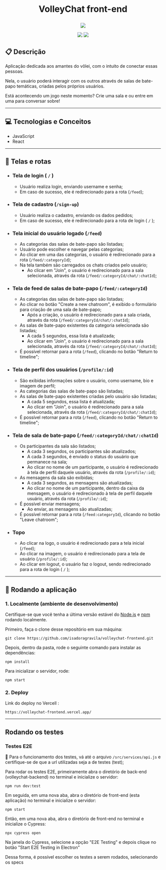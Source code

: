 # <p align = "center"> VolleyChat front-end </p>

<p align="center">
   <img src="https://user-images.githubusercontent.com/102394075/194929187-4a1b3fde-336a-42d8-a741-3d701b625ee5.png"/>
</p>

<p align = "center">
   <img src="https://img.shields.io/badge/author-isadoragravila-4dae71?style=flat-square" />
   <img src="https://img.shields.io/github/languages/count/isadoragravila/volleychat-frontend?color=4dae71&style=flat-square" />
</p>

##  :clipboard: Descrição

Aplicação dedicada aos amantes do vôlei, com o intuito de conectar essas pessoas.

Nela, o usuário poderá interagir com os outros através de salas de bate-papo temáticas, criadas pelos próprios usuários. 

Está acontecendo um jogo neste momento? Crie uma sala e ou entre em uma para conversar sobre!

***

## :computer:	 Tecnologias e Conceitos

- JavaScript
- React

***

## :rocket: Telas e rotas

- ### Tela de login ( ```/``` )
    - Usuário realiza login, enviando username e senha;
    - Em caso de sucesso, ele é redirecionado para a rota (```/feed```);

- ### Tela de cadastro (```/sign-up```)
    - Usuário realiza o cadastro, enviando os dados pedidos;
    - Em caso de sucesso, ele é redirecionado para a rota de login ( ```/``` );

- ### Tela inicial do usuário logado (```/feed```)
    - As categorias das salas de bate-papo são listadas;
    - Usuário pode escolher e navegar pelas categorias;
    - Ao clicar em uma das categorias, o usuário é redirecionado para a rota (```/feed/:categoryId```);
    - Na tela também são carregados os chats criados pelo usuário;
        - Ao clicar em "Join", o usuário é redirecionado para a sala selecionada, através da rota (```/feed/:categoryId/chat/:chatId```);

- ### Tela de feed de salas de bate-papo (```/feed/:categoryId```)
    - As categorias das salas de bate-papo são listadas;
    - Ao clicar no botão "Create a new chatroom", é exibido o formulário para criação de uma sala de bate-papo;
        - Após a criação, o usuário é redirecionado para a sala criada, através da rota (```/feed/:categoryId/chat/:chatId```);
    - As salas de bate-papo existentes da categoria selecionada são listadas;
        - A cada 5 segundos, essa lista é atualizada;
        - Ao clicar em "Join", o usuário é redirecionado para a sala selecionada, através da rota (```/feed/:categoryId/chat/:chatId```);
    - É possível retornar para a rota (```/feed```), clicando no botão "Return to timeline";

- ### Tela de perfil dos usuários (```/profile/:id```)
    - São exibidas informações sobre o usuário, como username, bio e imagem de perfil;
    - As categorias das salas de bate-papo são listadas;
    - As salas de bate-papo existentes criadas pelo usuário são listadas;
        - A cada 5 segundos, essa lista é atualizada;
        - Ao clicar em "Join", o usuário é redirecionado para a sala selecionada, através da rota (```/feed/:categoryId/chat/:chatId```);
    - É possível retornar para a rota (```/feed```), clicando no botão "Return to timeline";

- ### Tela de sala de bate-papo (```/feed/:categoryId/chat/:chatId```)
    - Os participantes da sala são listados;
        - A cada 3 segundos, os participantes são atualizados;
        - A cada 3 segundos, é enviado o status do usuário que permanece na sala;
        - Ao clicar no nome de um participante, o usuário é redirecionado à tela de perfil daquele usuário, através da rota (```/profile/:id```);
    - As mensagens da sala são exibidas;
        - A cada 3 segundos, as mensagens são atualizadas;
        - Ao clicar no nome de um participante, dentro da caixa da mensagem, o usuário é redirecionado à tela de perfil daquele usuário, através da rota (```/profile/:id```);
    - É possível enviar mensagens;
        - Ao enviar, as mensagens são atualizadas;
    - É possível retornar para a rota (```/feed:categoryId```), clicando no botão "Leave chatroom";

- ### Topo
    - Ao clicar na logo, o usuário é redirecionado para a tela inicial (```/feed```);
    - Ao clicar na imagem, o usuário é redirecionado para a tela de usuário (```/profile/:id```);
    - Ao clicar em logout, o usuário faz o logout, sendo redirecionado para a rota de login ( ```/``` );

***

## 🏁 Rodando a aplicação

### **1. Localmente** (ambiente de desenvolvimento)

Certifique-se que você tenha a última versão estável do [Node.js](https://nodejs.org/en/download/) e [npm](https://www.npmjs.com/) rodando localmente.

Primeiro, faça o clone desse repositório em sua máquina:

```
git clone https://github.com/isadoragravila/volleychat-frontend.git
```

Depois, dentro da pasta, rode o seguinte comando para instalar as dependências:

```
npm install
```

Para inicializar o servidor, rode:
```
npm start
```

### **2. Deploy**

Link do deploy no Vercell :
```
https://volleychat-frontend.vercel.app/
```

***

## Rodando os testes

### Testes E2E

:stop_sign: Para o funcionamento dos testes, vá até o arquivo `/src/services/api.js` e certifique-se de que a url utilizadas seja a de testes (test);

Para rodar os testes E2E, primeiramente abra o diretório de back-end (volleychat-backend) no terminal e inicialize o servidor:

```
npm run dev:test
```
Em seguida, em uma nova aba, abra o diretório de front-end (esta aplicação) no terminal e inicialize o servidor:

```
npm start
```

Então, em uma nova aba, abra o diretório de front-end no terminal e inicialize o Cypress:

```
npx cypress open
```

Na janela do Cypress, selecione a opção "E2E Testing" e depois clique no botão "Start E2E Testing in Electron"

Dessa forma, é possível escolher os testes a serem rodados, selecionando os specs